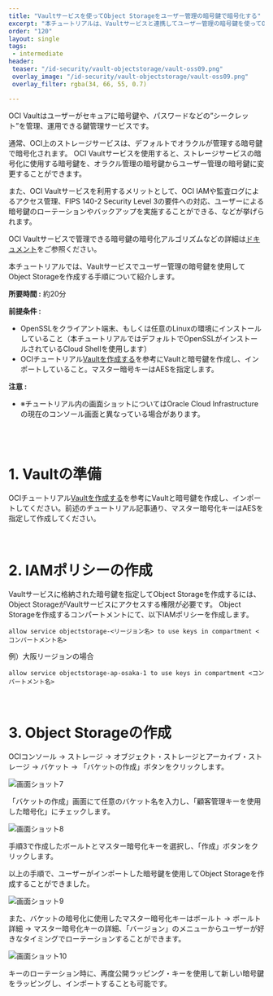```yaml
---
title: "Vaultサービスを使ってObject Storageをユーザー管理の暗号鍵で暗号化する"
excerpt: "本チュートリアルは、Vaultサービスと連携してユーザー管理の暗号鍵を使ってObject Storageを作成する手順を紹介します。"
order: "120"
layout: single
tags:
 - intermediate
header:
 teaser: "/id-security/vault-objectstorage/vault-oss09.png"
 overlay_image: "/id-security/vault-objectstorage/vault-oss09.png"
 overlay_filter: rgba(34, 66, 55, 0.7)

---
```



OCI Vaultはユーザーがセキュアに暗号鍵や、パスワードなどの”シークレット”を管理、運用できる鍵管理サービスです。

通常、OCI上のストレージサービスは、デフォルトでオラクルが管理する暗号鍵で暗号化されます。
OCI Vaultサービスを使用すると、ストレージサービスの暗号化に使用する暗号鍵を、オラクル管理の暗号鍵からユーザー管理の暗号鍵に変更することができます。

また、OCI Vaultサービスを利用するメリットとして、OCI IAMや監査ログによるアクセス管理、FIPS 140-2 Security Level 3の要件への対応、ユーザーによる暗号鍵のローテーションやバックアップを実施することができる、などが挙げられます。

OCI Vaultサービスで管理できる暗号鍵の暗号化アルゴリズムなどの詳細は[ドキュメント](https://docs.oracle.com/ja-jp/iaas/Content/KeyManagement/Concepts/keyoverview.htm)をご参照ください。

本チュートリアルでは、Vaultサービスでユーザー管理の暗号鍵を使用してObject Storageを作成する手順について紹介します。


**所要時間 :** 約20分

**前提条件 :**
+ OpenSSLをクライアント端末、もしくは任意のLinuxの環境にインストールしていること（本チュートリアルではデフォルトでOpenSSLがインストールされているCloud Shellを使用します）
+ OCIチュートリアル[Vaultを作成する](https://oracle-japan.github.io/ocitutorials/id-security/vault-preparation/)を参考にVaultと暗号鍵を作成し、インポートしていること。マスター暗号キーはAESを指定します。

**注意 :**
+ ※チュートリアル内の画面ショットについてはOracle Cloud Infrastructureの現在のコンソール画面と異なっている場合があります。

<br>


<br>

# 1. Vaultの準備
OCIチュートリアル[Vaultを作成する](https://oracle-japan.github.io/ocitutorials/id-security/vault-preparation/)を参考にVaultと暗号鍵を作成し、インポートしてください。前述のチュートリアル記事通り、マスター暗号化キーはAESを指定して作成してください。

<br>

# 2. IAMポリシーの作成
Vaultサービスに格納された暗号鍵を指定してObject Storageを作成するには、Object StorageがVaultサービスにアクセスする権限が必要です。 Object Storageを作成するコンパートメントにて、以下IAMポリシーを作成します。


```
allow service objectstorage-<リージョン名> to use keys in compartment <コンパートメント名>
```

例）大阪リージョンの場合
```
allow service objectstorage-ap-osaka-1 to use keys in compartment <コンパートメント名>
```

<br>

# 3. Object Storageの作成

OCIコンソール → ストレージ → オブジェクト・ストレージとアーカイブ・ストレージ → バケット → 「バケットの作成」ボタンをクリックします。

 ![画面ショット7](vault-oss07.png)


「バケットの作成」画面にて任意のバケット名を入力し、「顧客管理キーを使用した暗号化」にチェックします。
 
 ![画面ショット8](vault-oss08.png)

手順3で作成したボールトとマスター暗号化キーを選択し、「作成」ボタンをクリックします。

以上の手順で、ユーザーがインポートした暗号鍵を使用してObject Storageを作成することができました。

 
 ![画面ショット9](vault-oss09.png)


また、バケットの暗号化に使用したマスター暗号化キーはボールト → ボールト詳細 → マスター暗号化キーの詳細、「バージョン」のメニューからユーザーが好きなタイミングでローテーションすることができます。

 ![画面ショット10](vault-oss10.png)

キーのローテーション時に、再度公開ラッピング・キーを使用して新しい暗号鍵をラッピングし、インポートすることも可能です。

